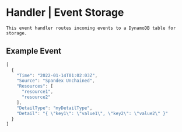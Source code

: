 # Handler | Event Storage

    This event handler routes incoming events to a DynamoDB table for storage. 

## Example Event

```js
[
  {
    "Time": "2022-01-14T01:02:03Z",
    "Source": "Spandex Unchained",
    "Resources": [
      "resource1",
      "resource2"
    ],
    "DetailType": "myDetailType",
    "Detail": "{ \"key1\": \"value1\", \"key2\": \"value2\" }"
  }
]
```